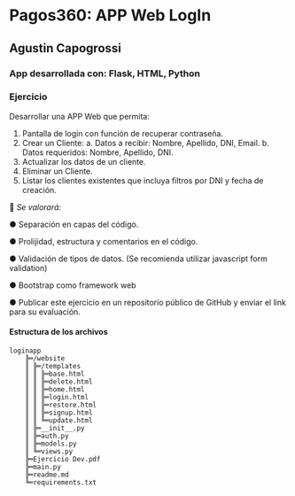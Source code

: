 # Pagos360: APP Web LogIn

## Agustin Capogrossi

### App desarrollada con: Flask, HTML, Python

### Ejercicio

Desarrollar una APP Web que permita:

1. Pantalla de login con función de recuperar contraseña.
2. Crear un Cliente:
   a. Datos a recibir: Nombre, Apellido, DNI, Email.
   b. Datos requeridos: Nombre, Apellido, DNI.
3. Actualizar los datos de un cliente.
4. Eliminar un Cliente.
5. Listar los clientes existentes que incluya filtros por DNI y fecha de
   creación.

💪 _Se valorará:_

● Separación en capas del código.

● Prolijidad, estructura y comentarios en el código.

● Validación de tipos de datos. (Se recomienda utilizar javascript form
validation)

● Bootstrap como framework web

● Publicar este ejercicio en un repositorio público de GitHub y enviar el link
para su evaluación.

#### Estructura de los archivos

```
loginapp
    ╠═/website
    ║ ╠═/templates
    ║ ║ ╠═base.html
    ║ ║ ╠═delete.html
    ║ ║ ╠═home.html
    ║ ║ ╠═login.html
    ║ ║ ╠═restore.html
    ║ ║ ╠═signup.html
    ║ ║ ╚═update.html
    ║ ╠═__init__.py
    ║ ╠═auth.py
    ║ ╠═models.py
    ║ ╚═views.py
    ╠═Ejercicio Dev.pdf
    ╠═main.py
    ╠═readme.md
    ╚═requirements.txt
```
